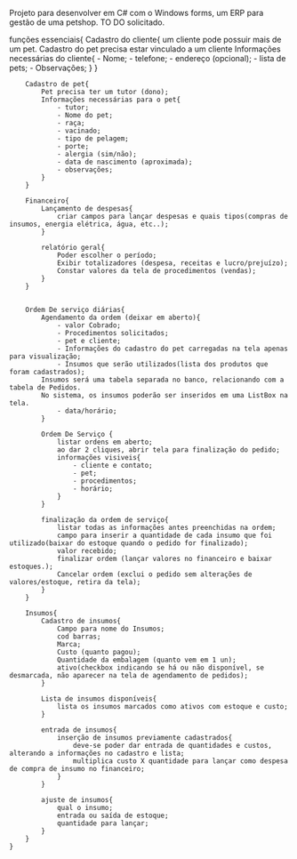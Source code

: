 Projeto para desenvolver em C# com o Windows forms, um ERP para gestão de uma petshop. TO DO solicitado.

funções essenciais{
        Cadastro do cliente{
            um cliente pode possuir mais de um pet.
            Cadastro do pet precisa estar vinculado a um cliente
                Informações necessárias do cliente{
                    - Nome;
                    - telefone;
                    - endereço (opcional);
                    - lista de pets;
					- Observações;
                }
        }

        Cadastro de pet{
            Pet precisa ter um tutor (dono);
            Informações necessárias para o pet{
                - tutor;
                - Nome do pet;
                - raça;
                - vacinado;
                - tipo de pelagem;
                - porte;
                - alergia (sim/não);
                - data de nascimento (aproximada);
                - observações;
            }
        }
        
        Financeiro{
            Lançamento de despesas{
                criar campos para lançar despesas e quais tipos(compras de insumos, energia elétrica, água, etc..);
            }

            relatório geral{
                Poder escolher o período;
                Exibir totalizadores (despesa, receitas e lucro/prejuízo);
                Constar valores da tela de procedimentos (vendas);
            }
        }

        
        Ordem De serviço diárias{
            Agendamento da ordem (deixar em aberto){
                - valor Cobrado;
                - Procedimentos solicitados;
                - pet e cliente;
                - Informações do cadastro do pet carregadas na tela apenas para visualização;
                - Insumos que serão utilizados(lista dos produtos que foram cadastrados);
			Insumos será uma tabela separada no banco, relacionando com a tabela de Pedidos. 
   			No sistema, os insumos poderão ser inseridos em uma ListBox na tela.
                - data/horário;
            }

            Ordem De Serviço {
                listar ordens em aberto;
                ao dar 2 cliques, abrir tela para finalização do pedido;
                informações visiveis{
                    - cliente e contato;
                    - pet;
                    - procedimentos;
                    - horário;
                }
            }

            finalização da ordem de serviço{
                listar todas as informações antes preenchidas na ordem;
                campo para inserir a quantidade de cada insumo que foi utilizado(baixar do estoque quando o pedido for finalizado);
                valor recebido;
                finalizar ordem (lançar valores no financeiro e baixar estoques.);
                Cancelar ordem (exclui o pedido sem alterações de valores/estoque, retira da tela);
            }
        }

        Insumos{
            Cadastro de insumos{
                Campo para nome do Insumos;
                cod barras;
                Marca;
                Custo (quanto pagou);
                Quantidade da embalagem (quanto vem em 1 un);
                ativo(checkbox indicando se há ou não disponível, se desmarcada, não aparecer na tela de agendamento de pedidos);
            }

            Lista de insumos disponíveis{
                lista os insumos marcados como ativos com estoque e custo;
            }

            entrada de insumos{
                inserção de insumos previamente cadastrados{
                    deve-se poder dar entrada de quantidades e custos, alterando a informações no cadastro e lista;
                    multiplica custo X quantidade para lançar como despesa de compra de insumo no financeiro;
                }
            }

            ajuste de insumos{
                qual o insumo;
                entrada ou saída de estoque;
                quantidade para lançar;
            }
        }
    }
